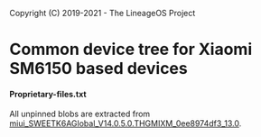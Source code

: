 Copyright (C) 2019-2021 - The LineageOS Project

Common device tree for Xiaomi SM6150 based devices
==============

#### Proprietary-files.txt
All unpinned blobs are extracted from [miui_SWEETK6AGlobal_V14.0.5.0.THGMIXM_0ee8974df3_13.0](https://bigota.d.miui.com/V14.0.5.0.THGMIXM/miui_SWEETK6AGlobal_V14.0.5.0.THGMIXM_0ee8974df3_13.0.zip).
